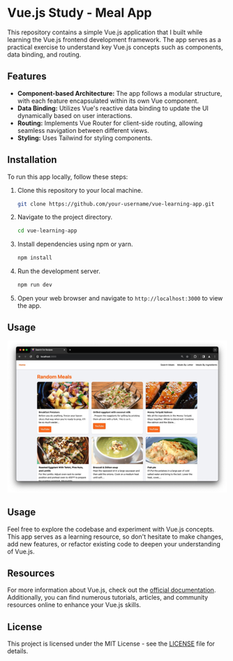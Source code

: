 # Vue.js Study - Meal App

This repository contains a simple Vue.js application that I built while learning the Vue.js frontend development framework. The app serves as a practical exercise to understand key Vue.js concepts such as components, data binding, and routing.

## Features

- **Component-based Architecture:** The app follows a modular structure, with each feature encapsulated within its own Vue component.
- **Data Binding:** Utilizes Vue's reactive data binding to update the UI dynamically based on user interactions.
- **Routing:** Implements Vue Router for client-side routing, allowing seamless navigation between different views.
- **Styling:** Uses Tailwind for styling components.

## Installation

To run this app locally, follow these steps:

1. Clone this repository to your local machine.

   ```bash
   git clone https://github.com/your-username/vue-learning-app.git
   ```

2. Navigate to the project directory.

   ```bash
   cd vue-learning-app
   ```

3. Install dependencies using npm or yarn.

   ```bash
   npm install
   ```

4. Run the development server.

   ```bash
   npm run dev
   ```

5. Open your web browser and navigate to `http://localhost:3000` to view the app.

## Usage

![vue-meal-app screenshot](public/vue-meal-app.jpg?raw=true "Vue meal App")

## Usage

Feel free to explore the codebase and experiment with Vue.js concepts. This app serves as a learning resource, so don't hesitate to make changes, add new features, or refactor existing code to deepen your understanding of Vue.js.

## Resources

For more information about Vue.js, check out the [official documentation](https://vuejs.org/). Additionally, you can find numerous tutorials, articles, and community resources online to enhance your Vue.js skills.

## License

This project is licensed under the MIT License - see the [LICENSE](LICENSE) file for details.
